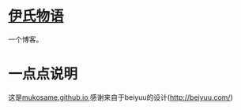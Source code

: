 # [伊氏物语](http://i.yidie.org)

一个博客。

# 一点点说明

这是[mukosame.github.io](http://mukosame.github.io),感谢来自于beiyuu的设计(http://beiyuu.com/)


